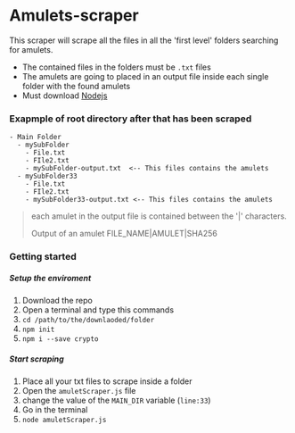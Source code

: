 # Amulets-scraper

This scraper will scrape all the files in all the 'first level' folders searching for amulets.

- The contained files in the folders must be `.txt` files
- The amulets are going to placed in an output file inside each single folder with the found amulets
- Must download [Nodejs](https://nodejs.org/it/download/) 

### Exapmple of root directory after that has been scraped

```
- Main Folder
  - mySubFolder
    - File.txt
    - FIle2.txt
    - mySubFolder-output.txt  <-- This files contains the amulets
  - mySubFolder33
    - File.txt
    - FIle2.txt
    - mySubFolder33-output.txt <-- This files contains the amulets
```
> each amulet in the output file is contained between the '|' characters.
> 
> Output of an amulet FILE_NAME|AMULET|SHA256

### Getting started

##### Setup the enviroment
1. Download the repo
2. Open a terminal and type this commands
3. `cd /path/to/the/downlaoded/folder`
4. `npm init`
5. `npm i --save crypto`
##### Start scraping
1. Place all your txt files to scrape inside a folder
2. Open the `amuletScraper.js` file
3. change the value of the `MAIN_DIR` variable (`line:33`)
4. Go in the terminal
5. `node amuletScraper.js`
